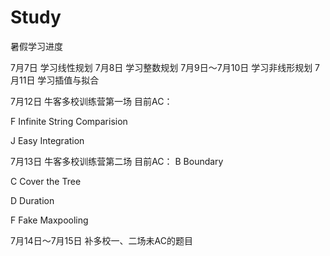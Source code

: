 # Study

暑假学习进度


7月7日 学习线性规划
7月8日 学习整数规划 
7月9日～7月10日 学习非线形规划
7月11日 学习插值与拟合

7月12日 牛客多校训练营第一场
目前AC：

F	Infinite String Comparision

J	Easy Integration



7月13日 牛客多校训练营第二场
目前AC：
B	Boundary

C	Cover the Tree

D	Duration

F	Fake Maxpooling

7月14日～7月15日 补多校一、二场未AC的题目

